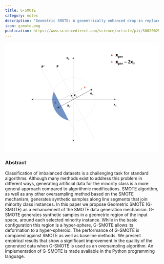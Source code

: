 ```yaml
---
title: G-SMOTE
category: notes
description: "Geometric SMOTE: A geometrically enhanced drop-in replacement for SMOTE."
icon: gsmote.png
publication: https://www.sciencedirect.com/science/article/pii/S0020025519305353?via%3Dihub
---
```


<img src="/assets/images/publications/gsmote.png" class="img-fluid" alt="Geometric SMOTE">

### Abstract

Classification of imbalanced datasets is a challenging task for standard algorithms. Although many methods exist to address this problem in different ways, generating artificial data for the minority class is a more general approach compared to algorithmic modifications. SMOTE algorithm, as well as any other oversampling method based on the SMOTE mechanism, generates synthetic samples along line segments that join minority class instances. In this paper we propose Geometric SMOTE (G-SMOTE) as a enhancement of the SMOTE data generation mechanism. G-SMOTE generates synthetic samples in a geometric region of the input space, around each selected minority instance. While in the basic configuration this region is a hyper-sphere, G-SMOTE allows its deformation to a hyper-spheroid. The performance of G-SMOTE is compared against SMOTE as well as baseline methods. We present empirical results that show a significant improvement in the quality of the generated data when G-SMOTE is used as an oversampling algorithm. An implementation of G-SMOTE is made available in the Python programming language.

